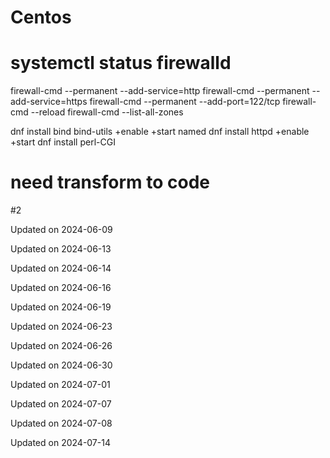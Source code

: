 # Centos

# systemctl status firewalld
firewall-cmd --permanent --add-service=http
firewall-cmd --permanent --add-service=https
firewall-cmd --permanent --add-port=122/tcp
firewall-cmd --reload
firewall-cmd --list-all-zones

dnf install bind bind-utils +enable +start named
dnf install httpd +enable +start
dnf install perl-CGI

# need transform to code

#2


Updated on 2024-06-09

Updated on 2024-06-13

Updated on 2024-06-14

Updated on 2024-06-16

Updated on 2024-06-19

Updated on 2024-06-23

Updated on 2024-06-26

Updated on 2024-06-30

Updated on 2024-07-01

Updated on 2024-07-07

Updated on 2024-07-08

Updated on 2024-07-14